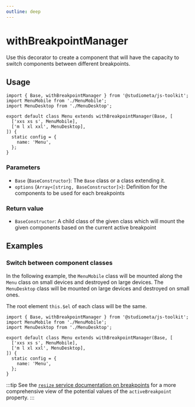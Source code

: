 ```yaml
---
outline: deep
---
```


# withBreakpointManager

Use this decorator to create a component that will have the capacity to switch components between different breakpoints.

## Usage

```js{5-8}
import { Base, withBreakpointManager } from '@studiometa/js-toolkit';
import MenuMobile from './MenuMobile';
import MenuDesktop from './MenuDesktop';

export default class Menu extends withBreakpointManager(Base, [
  ['xxs xs s', MenuMobile],
  ['m l xl xxl', MenuDesktop],
]) {
  static config = {
    name: 'Menu',
  };
}
```

### Parameters

- `Base` (`BaseConstructor`): The `Base` class or a class extending it.
- `options` (`Array<[string, BaseConstructor]>`): Definition for the components to be used for each breakpoints

### Return value

- `BaseConstructor`: A child class of the given class which will mount the given components based on the current active breakpoint

## Examples

### Switch between component classes

In the following example, the `MenuMobile` class will be mounted along the `Menu` class on small devices and destroyed on large devices. The `MenuDesktop` class will be mounted on large devices and destroyed on small ones.

The root element `this.$el` of each class will be the same.

```js{5-8}
import { Base, withBreakpointManager } from '@studiometa/js-toolkit';
import MenuMobile from './MenuMobile';
import MenuDesktop from './MenuDesktop';

export default class Menu extends withBreakpointManager(Base, [
  ['xxs xs s', MenuMobile],
  ['m l xl xxl', MenuDesktop],
]) {
  static config = {
    name: 'Menu',
  };
}
```

:::tip
See the [`resize` service documentation on breakpoints](/api/services/useResize.html#breakpoint) for a more comprehensive view of the potential values of the `activeBreakpoint` property.
:::
